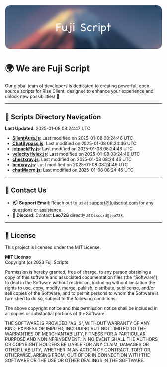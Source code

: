 ![Banner](.github/b.webp)

# 🌍 **We are Fuji Script**

Our global team of developers is dedicated to creating powerful, open-source scripts for Rise Client, designed to enhance your experience and unlock new possibilities! 🌟

---
<!-- SCRIPTS_NAVIGATION_START -->
## 📂 **Scripts Directory Navigation**

**Last Updated**: 2025-01-08 08:24:47 UTC

- **[SilentAura.js](scripts/SilentAura.js)**: Last modified on 2025-01-08 08:24:46 UTC
- **[ChatBypass.js](scripts/ChatBypass.js)**: Last modified on 2025-01-08 08:24:46 UTC
- **[jetpackFly.js](scripts/jetpackFly.js)**: Last modified on 2025-01-08 08:24:46 UTC
- **[velocityHylex.js](scripts/velocityHylex.js)**: Last modified on 2025-01-08 08:24:46 UTC
- **[chestxray.js](scripts/chestxray.js)**: Last modified on 2025-01-08 08:24:46 UTC
- **[bedxray.js](scripts/bedxray.js)**: Last modified on 2025-01-08 08:24:46 UTC
- **[chatMacro.js](scripts/chatMacro.js)**: Last modified on 2025-01-08 08:24:46 UTC

<!-- SCRIPTS_NAVIGATION_END -->

---

## 💬 **Contact Us**  
- 📬 **Support Email**: Reach out to us at [support@fujiscript.com](mailto:support@fujiscript.com) for any questions or assistance.  
- 💬 **Discord**: Contact **Leo728** directly at `Discord@leo728`.

---

## 📜 **License**

This project is licensed under the MIT License.  

**MIT License**  
Copyright (c) 2023 Fuji Scripts  

Permission is hereby granted, free of charge, to any person obtaining a copy of this software and associated documentation files (the "Software"), to deal in the Software without restriction, including without limitation the rights to use, copy, modify, merge, publish, distribute, sublicense, and/or sell copies of the Software, and to permit persons to whom the Software is furnished to do so, subject to the following conditions:  

The above copyright notice and this permission notice shall be included in all copies or substantial portions of the Software.  

THE SOFTWARE IS PROVIDED "AS IS", WITHOUT WARRANTY OF ANY KIND, EXPRESS OR IMPLIED, INCLUDING BUT NOT LIMITED TO THE WARRANTIES OF MERCHANTABILITY, FITNESS FOR A PARTICULAR PURPOSE AND NONINFRINGEMENT. IN NO EVENT SHALL THE AUTHORS OR COPYRIGHT HOLDERS BE LIABLE FOR ANY CLAIM, DAMAGES OR OTHER LIABILITY, WHETHER IN AN ACTION OF CONTRACT, TORT OR OTHERWISE, ARISING FROM, OUT OF OR IN CONNECTION WITH THE SOFTWARE OR THE USE OR OTHER DEALINGS IN THE SOFTWARE.  

